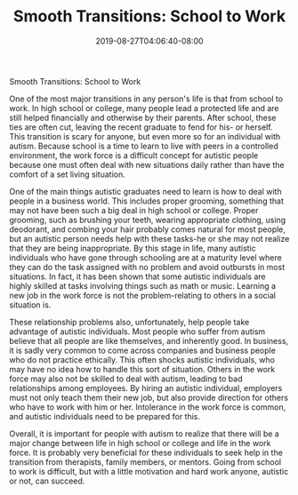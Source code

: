 ﻿---
title: "Smooth Transitions: School to Work"
date: 2019-08-27T04:06:40-08:00
description: "Text Tips for Web Success"
featured_image: "/images/Text.jpg"
tags: ["Text"]
---

Smooth Transitions: School to Work

One of the most major transitions in any person's life is that from school to work. In high school or college, many people lead a protected life and are still helped financially and otherwise by their parents. After school, these ties are often cut, leaving the recent graduate to fend for his- or herself. This transition is scary for anyone, but even more so for an individual with autism. Because school is a time to learn to live with peers in a controlled environment, the work force is a difficult concept for autistic people because one must often deal with new situations daily rather than have the comfort of a set living situation.

One of the main things autistic graduates need to learn is how to deal with people in a business world. This includes proper grooming, something that may not have been such a big deal in high school or college. Proper grooming, such as brushing your teeth, wearing appropriate clothing, using deodorant, and combing your hair probably comes natural for most people, but an autistic person needs help with these tasks-he or she may not realize that they are being inappropriate. By this stage in life, many autistic individuals who have gone through schooling are at a maturity level where they can do the task assigned with no problem and avoid outbursts in most situations. In fact, it has been shown that some autistic individuals are highly skilled at tasks involving things such as math or music. Learning a new job in the work force is not the problem-relating to others in a social situation is.

These relationship problems also, unfortunately, help people take advantage of autistic individuals. Most people who suffer from autism believe that all people are like themselves, and inherently good. In business, it is sadly very common to come across companies and business people who do not practice ethically. This often shocks autistic individuals, who may have no idea how to handle this sort of situation. Others in the work force may also not be skilled to deal with autism, leading to bad relationships among employees. By hiring an autistic individual, employers must not only teach them their new job, but also provide direction for others who have to work with him or her. Intolerance in the work force is common, and autistic individuals need to be prepared for this.

Overall, it is important for people with autism to realize that there will be a major change between life in high school or college and life in the work force. It is probably very beneficial for these individuals to seek help in the transition from therapists, family members, or mentors. Going from school to work is difficult, but with a little motivation and hard work anyone, autistic or not, can succeed. 

